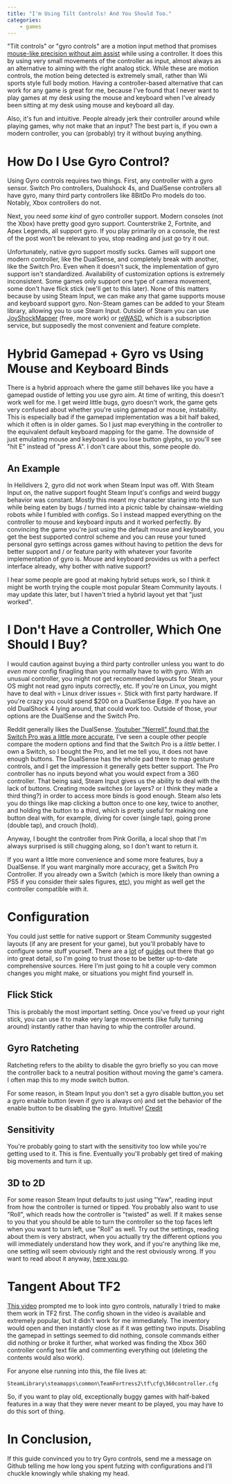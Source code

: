 ```yaml
---
title: "I'm Using Tilt Controls! And You Should Too."
categories: 
    - games
---
```


"Tilt controls" or "gyro controls" are a motion input method that promises [mouse-like precision without aim assist](https://www.youtube.com/watch?v=krQ_ggZcN1Q) while using a controller. It does this by using very small movements of the controller as input, almost always as an alternative to aiming with the right analog stick. While these are motion controls, the motion being detected is extremely small, rather than Wii sports style full body motion. Having a controller-based alternative that can work for any game is great for me, because I've found that I never want to play games at my desk using the mouse and keyboard when I've already been sitting at my desk using mouse and keyboard all day.

Also, it's fun and intuitive. People already jerk their controller around while playing games, why not make that an input? The best part is, if you own a modern controller, you can (probably) try it without buying anything.

# How Do I Use Gyro Control?

Using Gyro controls requires two things. First, any controller with a gyro sensor. Switch Pro controllers, Dualshock 4s, and DualSense controllers all have gyro, many third party controllers like 8BitDo Pro models do too. Notably, Xbox controllers do not.

Next, you need *some kind* of gyro controller support. Modern consoles (not the Xbox) have pretty good gyro support. Counterstrike 2, Fortnite, and Apex Legends, all support gyro. If you play primarily on a console, the rest of the post won't be relevant to you, stop reading and just go try it out. 

Unfortunately, native gyro support mostly sucks. Games will support one modern controller, like the DualSense, and completely break with another, like the Switch Pro. Even when it doesn't suck, the implementation of gyro support isn't standardized. Availability of customization options is extremely inconsistent. Some games only support one type of camera movement, some don't have flick stick (we'll get to this later). None of this matters because by using Steam Input, we can make any that game supports mouse and keyboard support gyro. Non-Steam games can be added to your Steam library, allowing you to use Steam Input. Outside of Steam you can use [JoyShockMapper](https://github.com/Electronicks/JoyShockMapper) (free, more work) or [reWASD](https://www.rewasd.com/releases/release-5.3.0), which is a subscription service, but supposedly the most convenient and feature complete.

# Hybrid Gamepad + Gyro vs Using Mouse and Keyboard Binds

There is a hybrid approach where the game still behaves like you have a gamepad oustide of letting you use gyro aim. At time of writing, this doesn't work well for me. I get weird little bugs, gyro doesn't work, the game gets very confused about whether you're using gamepad or mouse, instability. This is especially bad if the gamepad implementation was a bit half baked, which it often is in older games. So I just map everything in the controller to the equivalent default keyboard mapping for the game. The downside of just emulating mouse and keyboard is you lose button glyphs, so you'll see "hit E" instead of "press A". I don't care about this, some people do.

## An Example

In Helldivers 2, gyro did not work when Steam Input was off. With Steam Input on, the native support fought Steam Input's configs and weird buggy behavior was constant. Mostly this meant my character staring into the sun while being eaten by bugs / turned into a picnic table by chainsaw-wielding robots while I fumbled with configs. So I instead mapped everything on the controller to mouse and keyboard inputs and it worked perfectly. By convincing the game you're just using the default mouse and keyboard, you get the best supported control scheme and you can reuse your tuned personal gyro settings across games without having to petition the devs for better support and / or feature parity with whatever your favorite implementation of gyro is. Mouse and keyboard provides us with a perfect interface already, why bother with native support?

I hear some people are good at making hybrid setups work, so I think it might be worth trying the couple most popular Steam Community layouts. I may update this later, but I haven't tried a hybrid layout yet that "just worked".

# I Don't Have a Controller, Which One Should I Buy?

I would caution against buying a third party controller unless you want to do *even more* config finagling than you normally have to with gyro. With an unusual controller, you might not get recommended layouts for Steam, your OS might not read gyro inputs correctly, etc. If you're on Linux, you might have to deal with 💀 Linux driver issues 💀. Stick with first party hardware. If you're crazy you could spend $200 on a DualSense Edge. If you have an old DualShock 4 lying around, that could work too. Outside of those, your options are the DualSense and the Switch Pro.

Reddit generally likes the DualSense. [Youtuber "Nerrell" found that the Switch Pro was a little more accurate](https://youtu.be/CenJLOTGxLc?si=jUzV9cW4qZuQj_7o&t=946), I've seen a couple other people compare the modern options and find that the Switch Pro is a *little* better. I own a Switch, so I bought the Pro, and let me tell you, it does not have enough buttons. The DualSense has the whole pad there to map gesture controls, and I get the impression it generally gets better support. The Pro controller has no inputs beyond what you would expect from a 360 controller. That being said, Steam Input gives us the ability to deal with the lack of buttons. Creating mode switches (or layers? or I think they made a third thing?) in order to access more binds is good enough. Steam also lets you do things like map clicking a button once to one key, twice to another, and holding the button to a third, which is pretty useful for making one button deal with, for example, diving for cover (single tap), going prone (double tap), and crouch (hold).

Anyway, I bought the controller from Pink Gorilla, a local shop that I'm always surprised is still chugging along, so I don't want to return it.

If you want a little more convenience and some more features, buy a DualSense. If you want marginally more accuracy, get a Switch Pro Controller. If you already own a Switch (which is more likely than owning a PS5 if you consider their sales figures, [etc](https://www.youtube.com/watch?v=UtG11pmBe3U)), you might as well get the controller compatible with it.

# Configuration

You could just settle for native support or Steam Community suggested layouts (if any are present for your game), but you'll probably have to configure some stuff yourself. There are a [lot](https://www.reddit.com/r/GyroGaming/comments/198wq0y/new_to_gyro_gaming_start_here_gyro_beginners_guide/) of [guides](https://www.youtube.com/watch?v=D0uSfda_-Rc) out there that go into great detail, so I'm going to trust those to be better up-to-date comprehensive sources. Here I'm just going to hit a couple very common changes you might make, or situations you might find yourself in.

## Flick Stick

This is probably the most important setting. Once you've freed up your right stick, you can use it to make very large movements (like fully turning around) instantly rather than having to whip the controller around.

## Gyro Ratcheting

Ratcheting refers to the ability to disable the gyro briefly so you can move the controller back to a neutral position without moving the game's camera. I often map this to my mode switch button.

For some reason, in Steam Input you don't set a gyro disable button,you set a gyro enable button (even if gyro is always on) and set the behavior of the enable button to be disabling the gyro. Intuitive! [Credit](https://www.reddit.com/r/GyroGaming/comments/ug54tk/comment/i6xgli4/?utm_source=share&utm_medium=web3x&utm_name=web3xcss&utm_term=1&utm_content=share_button)

## Sensitivity

You're probably going to start with the sensitivity too low while you're getting used to it. This is fine. Eventually you'll probably get tired of making big movements and turn it up.

## 3D to 2D

For some reason Steam Input defaults to just using "Yaw", reading input from how the controller is turned or tipped. You probably also want to use "Roll", which reads how the controller is "twisted" as well. If it makes sense to you that you should be able to turn the controller so the top faces left when you want to turn left, use "Roll" as well. Try out the settings, reading about them is very abstract, when you actually try the different options you will immediately understand how they work, and if you're anything like me, one setting will seem obviously right and the rest obviously wrong. If you want to read about it anyway, [here you go](http://gyrowiki.jibbsmart.com/blog:player-space-gyro-and-alternatives-explained).

# Tangent About TF2
[This video](https://youtu.be/PJIqEX93vL8?si=sOfHWUPpjs1eLp4c) prompted me to look into gyro controls, naturally I tried to make them work in TF2 first. The config shown in the video is available and extremely popular, but it didn't work for me immediately. The inventory would open and then instantly close as if it was getting two inputs. Disabling the gamepad in settings seemed to did nothing, console commands either did nothing or broke it further, what worked was finding the Xbox 360 controller config text file and commenting everything out (deleting the contents would also work). 

For anyone else running into this, the file lives at:

`SteamLibrary\steamapps\common\TeamFortress2\tf\cfg\360controller.cfg`

So, if you want to play old, exceptionally buggy games with half-baked features in a way that they were never meant to be played, you may have to do this sort of thing.

# In Conclusion,

If this guide convinced you to try Gyro controls, send me a message on Github telling me how long you spent futzing with configurations and I'll chuckle knowingly while shaking my head.